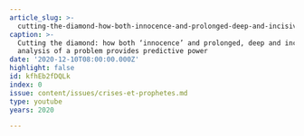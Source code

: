 ```yaml
---
article_slug: >-
  cutting-the-diamond-how-both-innocence-and-prolonged-deep-and-incisive-analysis-of-a-problem-provides-predictive-power
caption: >-
  Cutting the diamond: how both ‘innocence’ and prolonged, deep and incisive
  analysis of a problem provides predictive power 
date: '2020-12-10T08:00:00.000Z'
highlight: false
id: kfhEb2fDQLk
index: 0
issue: content/issues/crises-et-prophetes.md
type: youtube
years: 2020

---
```

